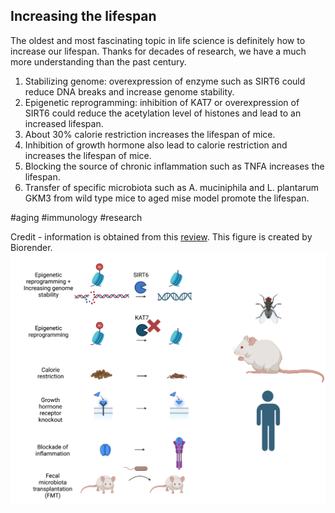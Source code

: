 ## Increasing the lifespan
The oldest and most fascinating topic in life science is definitely how to increase our lifespan. Thanks for decades of research, we have a much more understanding than the past century.

1. Stabilizing genome: overexpression of enzyme such as SIRT6 could reduce DNA breaks and increase genome stability.
2. Epigenetic reprogramming: inhibition of KAT7 or overexpression of SIRT6 could reduce the acetylation level of histones and lead to an increased lifespan.
3. About 30% calorie restriction increases the lifespan of mice.
4. Inhibition of growth hormone also lead to calorie restriction and increases the lifespan of mice.
5. Blocking the source of chronic inflammation such as TNFA increases the lifespan.
6. Transfer of specific microbiota such as A. muciniphila and L. plantarum GKM3 from wild type mice to aged mise model promote the lifespan.

#aging #immunology #research

Credit - information is obtained from this [review](https://www.sciencedirect.com/science/article/abs/pii/S0092867422013770).
This figure is created by Biorender.
![lifespan](./Figs/lifespan.png)
